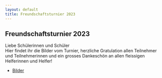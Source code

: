 ```yaml
---
layout: default
title: Freundschaftsturnier 2023
---
```

## Freundschaftsturnier 2023

Liebe Schülerinnen und Schüler<br>
Hier findet ihr die Bilder vom Turnier, herzliche Gratulation allen Teilnehmer und Teilnehmerinnen und ein grosses Dankeschön an allen fleissigen Helferinnen und Helfer!
<br>
<ul class="small-block-grid-1 medium-block-grid-2 large-block-grid-3">
<li><a target="_blank" href="https://www.flickr.com/photos/117851037@N03/albums/72177720308835967" class="button-contact-info">Bilder</a></li>
</ul>


